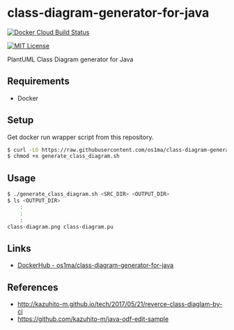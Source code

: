 # class-diagram-generator-for-java

[![Docker Cloud Build Status](https://img.shields.io/docker/cloud/build/os1ma/class-diagram-generator-for-java.svg)](https://hub.docker.com/r/os1ma/class-diagram-generator-for-java)

[![MIT License](http://img.shields.io/badge/license-MIT-blue.svg?style=flat)](LICENSE)

PlantUML Class Diagram generator for Java

## Requirements
- Docker

## Setup

Get docker run wrapper script from this repository.

```bash
$ curl -LO https://raw.githubusercontent.com/os1ma/class-diagram-generator-for-java/master/generate_class_diagram.sh
$ chmod +x generate_class_diagram.sh
```

## Usage

```bash
$ ./generate_class_diagram.sh <SRC_DIR> <OUTPUT_DIR>
$ ls <OUTPUT_DIR>
    :
    :
    :
class-diagram.png class-diagram.pu
```

## Links
- [DockerHub - os1ma/class-diagram-generator-for-java](https://hub.docker.com/r/os1ma/class-diagram-generator-for-java)

## References
- http://kazuhito-m.github.io/tech/2017/05/21/reverce-class-diaglam-by-ci
- https://github.com/kazuhito-m/java-odf-edit-sample
